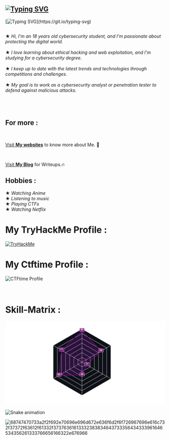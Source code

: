 

## </br>[![Typing SVG](https://readme-typing-svg.demolab.com?font=Fira+Code&size=35&pause=1000&color=9e4c98&width=435&lines=-------------------------------------)](https://git.io/typing-svg)

[![Typing SVG](https://readme-typing-svg.herokuapp.com?font=Fira+Code&duration=2000&pause=500&color=9e4c98&multiline=true&width=435&height=180&lines=nc+-lvnp+1337;listening+on+%5Bany%5D+1337+...;connect+to+%5BACHUX21%5D+profile;achux@pop-os+~%24+{cat,root.txt};ACHUX{ZWNobyAxLTIyIHxyZXY=};..............................;............PwN3d!!............;..............................;..............................;..............................;..............................;..............................;)](https://git.io/typing-svg)

##                    
★ *Hi, I'm an 18 years old cybersecurity student, and I'm passionate about protecting the digital world.*</br></br>
★ *I love learning about ethical hacking and web exploitation, and I'm studying for a cybersecurity degree.*</br></br>
★ *I keep up to date with the latest trends and technologies through competitions and challenges.*</br></br>
★ *My goal is to work as a cybersecurity analyst or penetration tester to defend against malicious attacks.*</br></br>
</br></br>
## For more :
</br>

<a href="https://achux21.online/" target="_blank">Visit <strong>My websites</strong></a> to know more about Me. 🚀

</br>

<a href="https://iloveweb.online/posts/" target="_blank">Visit <strong>My Blog</strong></a> for Writeups.🔥




## Hobbies : 

   ★ *Watching Anime* </br>
   ★ *Listening to music* </br>
   ★ *Playing CTFs* </br>
   ★ *Watching Netflix* </br>

# My TryHackMe Profile :
<div style="display: flex;">
   <a href="https://tryhackme.com/p/achux21"><img src="https://tryhackme-badges.s3.amazonaws.com/achux21.png" alt="TryHackMe"></a>
</div>


# My Ctftime Profile :
<div style="display: flex;">
    <a href="https://ctftime.org/user/150843"><img src="https://ctftime.org/static/images/ct/logo.svg" alt="CTFtime Profile" width="150" height="50" style="float: right;"></a>
</div>

# Skill-Matrix :

<a href="https://tryhackme.com/p/achux21">
  <img src="skills.svg" alt="Skills" >
</a>




![Snake animation](https://github.com/thepiyushmalhotra/thepiyushmalhotra/blob/output/github-contribution-grid-snake.svg)


![68747470733a2f2f692e70696e696d672e636f6d2f6f726967696e616c732f37372f63612f61332f37376361613332383834643733356434333961646534356261333766656166322e676966](https://github.com/ACHUX21/ACHUX21/assets/130113878/ef1b97b4-689a-4787-8c2f-780de5f275f6)


